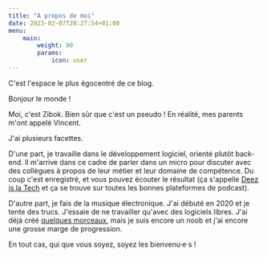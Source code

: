 ```yaml
---
title: "A propos de moi"
date: 2023-02-07T20:27:54+01:00
menu: 
    main:
        weight: 90
        params:
            icon: user
---
```


C'est l'espace le plus égocentré de ce blog.

Bonjour le monde !

Moi, c'est Zibok. Bien sûr que c'est un pseudo ! En réalité, mes parents m'ont appelé Vincent.

J'ai plusieurs facettes.

D'une part, je travaille dans le développement logiciel, orienté plutôt back-end.
Il m'arrive dans ce cadre de parler dans un micro pour discuter avec des collègues à propos
de leur métier et leur domaine de compétence. Du coup c'est enregistré, et vous pouvez écouter le résultat
(ça s'appelle [Deez is la Tech](https://shows.acast.com/deez-is-la-tech) et ça se trouve sur toutes les bonnes plateformes de podcast).

D'autre part, je fais de la musique électronique. J'ai débuté en 2020 et je tente des trucs. J'essaie de
ne travailler qu'avec des logiciels libres. J'ai déjà créé [quelques morceaux](https://soundcloud.com/zibok), mais je suis encore un noob
et j'ai encore une grosse marge de progression.

En tout cas, qui que vous soyez, soyez les bienvenu·e·s !